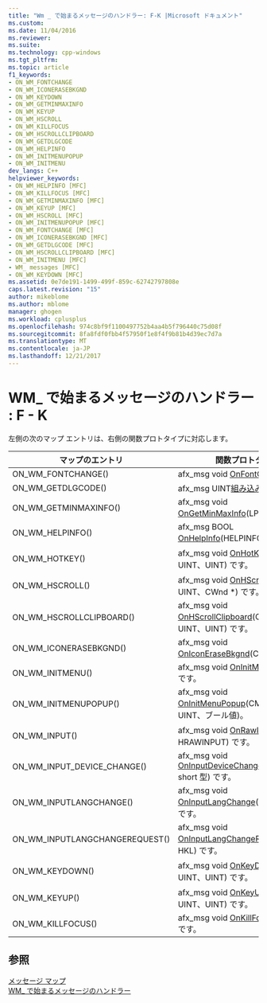 ```yaml
---
title: "Wm _ で始まるメッセージのハンドラー: F-K |Microsoft ドキュメント"
ms.custom: 
ms.date: 11/04/2016
ms.reviewer: 
ms.suite: 
ms.technology: cpp-windows
ms.tgt_pltfrm: 
ms.topic: article
f1_keywords:
- ON_WM_FONTCHANGE
- ON_WM_ICONERASEBKGND
- ON_WM_KEYDOWN
- ON_WM_GETMINMAXINFO
- ON_WM_KEYUP
- ON_WM_HSCROLL
- ON_WM_KILLFOCUS
- ON_WM_HSCROLLCLIPBOARD
- ON_WM_GETDLGCODE
- ON_WM_HELPINFO
- ON_WM_INITMENUPOPUP
- ON_WM_INITMENU
dev_langs: C++
helpviewer_keywords:
- ON_WM_HELPINFO [MFC]
- ON_WM_KILLFOCUS [MFC]
- ON_WM_GETMINMAXINFO [MFC]
- ON_WM_KEYUP [MFC]
- ON_WM_HSCROLL [MFC]
- ON_WM_INITMENUPOPUP [MFC]
- ON_WM_FONTCHANGE [MFC]
- ON_WM_ICONERASEBKGND [MFC]
- ON_WM_GETDLGCODE [MFC]
- ON_WM_HSCROLLCLIPBOARD [MFC]
- ON_WM_INITMENU [MFC]
- WM_ messages [MFC]
- ON_WM_KEYDOWN [MFC]
ms.assetid: 0e7de191-1499-499f-859c-62742797808e
caps.latest.revision: "15"
author: mikeblome
ms.author: mblome
manager: ghogen
ms.workload: cplusplus
ms.openlocfilehash: 974c8bf9f1100497752b4aa4b5f796440c75d08f
ms.sourcegitcommit: 8fa8fdf0fbb4f57950f1e8f4f9b81b4d39ec7d7a
ms.translationtype: MT
ms.contentlocale: ja-JP
ms.lasthandoff: 12/21/2017
---
```

# <a name="wm-message-handlers-f---k"></a>WM_ で始まるメッセージのハンドラー : F - K
左側の次のマップ エントリは、右側の関数プロトタイプに対応します。  
  
|マップのエントリ|関数プロトタイプ|  
|---------------|------------------------|  
|ON_WM_FONTCHANGE()|afx_msg void [OnFontChange](../../mfc/reference/cwnd-class.md#onfontchange)();|  
|ON_WM_GETDLGCODE()|afx_msg UINT[組み込み](../../mfc/reference/cwnd-class.md#ongetdlgcode)();|  
|ON_WM_GETMINMAXINFO()|afx_msg void [OnGetMinMaxInfo](../../mfc/reference/cwnd-class.md#ongetminmaxinfo)(LPPOINT) です。|  
|ON_WM_HELPINFO()|afx_msg BOOL [OnHelpInfo](../../mfc/reference/cwnd-class.md#onhelpinfo)(HELPINFO *) です。|  
|ON_WM_HOTKEY()|afx_msg void [OnHotKey](../../mfc/reference/cwnd-class.md#onhotkey)(UINT、UINT、UINT) です。|  
|ON_WM_HSCROLL()|afx_msg void [OnHScroll](../../mfc/reference/cwnd-class.md#onhscroll)(UINT、UINT、CWnd *) です。|  
|ON_WM_HSCROLLCLIPBOARD()|afx_msg void [OnHScrollClipboard](../../mfc/reference/cwnd-class.md#onhscrollclipboard)(CWnd *、UINT、UINT) です。|  
|ON_WM_ICONERASEBKGND()|afx_msg void [OnIconEraseBkgnd](../../mfc/reference/cwnd-class.md#oniconerasebkgnd)(CDC *) です。|  
|ON_WM_INITMENU()|afx_msg void [OnInitMenu](../../mfc/reference/cwnd-class.md#oninitmenu)(CMenu *) です。|  
|ON_WM_INITMENUPOPUP()|afx_msg void [OnInitMenuPopup](../../mfc/reference/cwnd-class.md#oninitmenupopup)(CMenu *、UINT、ブール値)。|  
|ON_WM_INPUT()|afx_msg void [OnRawInput](../../mfc/reference/cwnd-class.md#onrawinput)(UINT、HRAWINPUT) です。|  
|ON_WM_INPUT_DEVICE_CHANGE()|afx_msg void [OnInputDeviceChange](../../mfc/reference/cwnd-class.md#oninputdevicechange)(unsigned short 型) です。|  
|ON_WM_INPUTLANGCHANGE()|afx_msg void [OnInputLangChange](../../mfc/reference/cwnd-class.md#oninputlangchange)(バイト、UINT) です。|  
|ON_WM_INPUTLANGCHANGEREQUEST()|afx_msg void [OnInputLangChangeRequest](../../mfc/reference/cwnd-class.md#oninputlangchangerequest)(UINT、HKL) です。|  
|ON_WM_KEYDOWN()|afx_msg void [OnKeyDown](../../mfc/reference/cwnd-class.md#onkeydown)(UINT、UINT、UINT) です。|  
|ON_WM_KEYUP()|afx_msg void [OnKeyUp](../../mfc/reference/cwnd-class.md#onkeyup)(UINT、UINT、UINT) です。|  
|ON_WM_KILLFOCUS()|afx_msg void [OnKillFocus](../../mfc/reference/cwnd-class.md#onkillfocus)(CWnd *) です。|  
  
## <a name="see-also"></a>参照  
 [メッセージ マップ](../../mfc/reference/message-maps-mfc.md)   
 [WM_ で始まるメッセージのハンドラー](../../mfc/reference/handlers-for-wm-messages.md)

